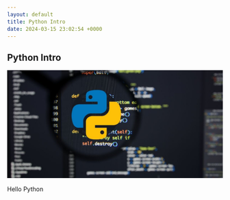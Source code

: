 ```yaml
---
layout: default
title: Python Intro
date: 2024-03-15 23:02:54 +0000
---
```


## Python Intro

![Python Code](/assets/images/python-coding-mistakes.jpg)

Hello Python